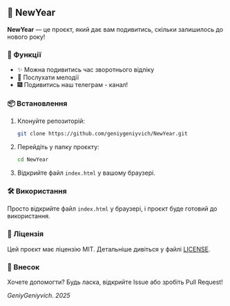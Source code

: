 ## 🎉 NewYear  

**NewYear** — це проєкт, який дає вам подивитись, скільки залишилось до нового року!

### 🚀 Функції  

- ✨ Можна подивитись час зворотнього відліку
- 🎄 Послухати мелодії
- 🎆 Подивитись наш телеграм - канал!

### 📦 Встановлення  

1. Клонуйте репозиторій:  
   ```bash
   git clone https://github.com/geniygeniyvich/NewYear.git
   ```
2. Перейдіть у папку проєкту:  
   ```bash
   cd NewYear
   ```
3. Відкрийте файл `index.html` у вашому браузері.

### 🛠 Використання  

Просто відкрийте файл `index.html` у браузері, і проєкт буде готовий до використання.

### 📜 Ліцензія  

Цей проєкт має ліцензію MIT. Детальніше дивіться у файлі [LICENSE](LICENSE).  

### 🤝 Внесок  

Хочете допомогти? Будь ласка, відкрийте Issue або зробіть Pull Request!

_GeniyGeniyvich. 2025_
